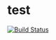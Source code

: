 # test

[![Build Status](https://dev.azure.com/suxy0178/suxy/_apis/build/status/suxyhfocean.test?branchName=master)](https://dev.azure.com/suxy0178/suxy/_build/latest?definitionId=1&branchName=master)